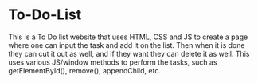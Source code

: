 # To-Do-List
This is a To Do list website that uses HTML, CSS and JS to create a page where one can input the task and add it on the list. Then when it is done they can cut it out as well, and if they want they can delete it as well. This uses various JS/window methods to perform the tasks, such as getElementById(), remove(), appendChild, etc.
